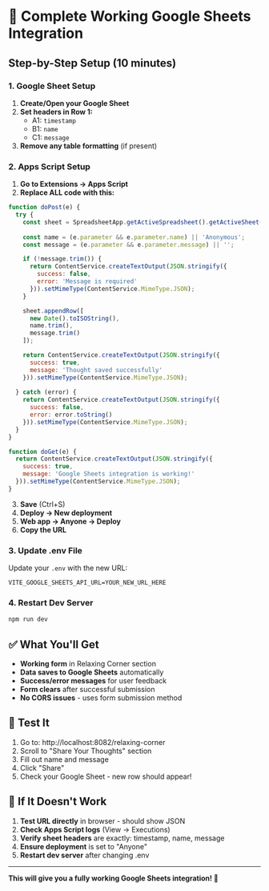 # 🎯 Complete Working Google Sheets Integration

## Step-by-Step Setup (10 minutes)

### 1. Google Sheet Setup

1. **Create/Open your Google Sheet**
2. **Set headers in Row 1:**
   - A1: `timestamp`
   - B1: `name`
   - C1: `message`
3. **Remove any table formatting** (if present)

### 2. Apps Script Setup

1. **Go to Extensions → Apps Script**
2. **Replace ALL code with this:**

```javascript
function doPost(e) {
  try {
    const sheet = SpreadsheetApp.getActiveSpreadsheet().getActiveSheet();
    
    const name = (e.parameter && e.parameter.name) || 'Anonymous';
    const message = (e.parameter && e.parameter.message) || '';

    if (!message.trim()) {
      return ContentService.createTextOutput(JSON.stringify({ 
        success: false, 
        error: 'Message is required' 
      })).setMimeType(ContentService.MimeType.JSON);
    }

    sheet.appendRow([
      new Date().toISOString(),
      name.trim(),
      message.trim()
    ]);

    return ContentService.createTextOutput(JSON.stringify({ 
      success: true, 
      message: 'Thought saved successfully' 
    })).setMimeType(ContentService.MimeType.JSON);
    
  } catch (error) {
    return ContentService.createTextOutput(JSON.stringify({ 
      success: false, 
      error: error.toString() 
    })).setMimeType(ContentService.MimeType.JSON);
  }
}

function doGet(e) {
  return ContentService.createTextOutput(JSON.stringify({ 
    success: true, 
    message: 'Google Sheets integration is working!' 
  })).setMimeType(ContentService.MimeType.JSON);
}
```

3. **Save** (Ctrl+S)
4. **Deploy → New deployment**
5. **Web app → Anyone → Deploy**
6. **Copy the URL**

### 3. Update .env File

Update your `.env` with the new URL:
```
VITE_GOOGLE_SHEETS_API_URL=YOUR_NEW_URL_HERE
```

### 4. Restart Dev Server

```bash
npm run dev
```

## ✅ What You'll Get

- **Working form** in Relaxing Corner section
- **Data saves to Google Sheets** automatically
- **Success/error messages** for user feedback
- **Form clears** after successful submission
- **No CORS issues** - uses form submission method

## 🧪 Test It

1. Go to: http://localhost:8082/relaxing-corner
2. Scroll to "Share Your Thoughts" section
3. Fill out name and message
4. Click "Share"
5. Check your Google Sheet - new row should appear!

## 🔧 If It Doesn't Work

1. **Test URL directly** in browser - should show JSON
2. **Check Apps Script logs** (View → Executions)
3. **Verify sheet headers** are exactly: timestamp, name, message
4. **Ensure deployment** is set to "Anyone"
5. **Restart dev server** after changing .env

---

**This will give you a fully working Google Sheets integration! 🚀**
